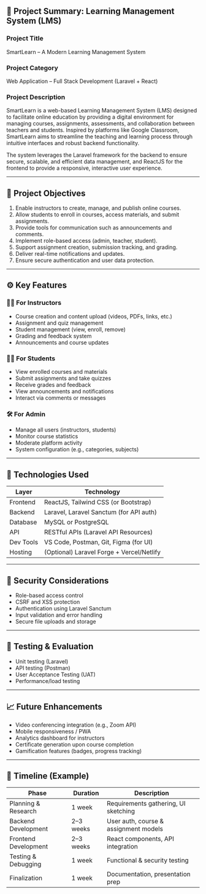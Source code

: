 ## 📘 Project Summary: Learning Management System (LMS)

### Project Title

SmartLearn – A Modern Learning Management System

### Project Category

Web Application – Full Stack Development (Laravel + React)

### Project Description

SmartLearn is a web-based Learning Management System (LMS) designed to facilitate online education by providing a digital environment for managing courses, assignments, assessments, and collaboration between teachers and students. Inspired by platforms like Google Classroom, SmartLearn aims to streamline the teaching and learning process through intuitive interfaces and robust backend functionality.

The system leverages the Laravel framework for the backend to ensure secure, scalable, and efficient data management, and ReactJS for the frontend to provide a responsive, interactive user experience.

---

## 🧩 Project Objectives

1. Enable instructors to create, manage, and publish online courses.
2. Allow students to enroll in courses, access materials, and submit assignments.
3. Provide tools for communication such as announcements and comments.
4. Implement role-based access (admin, teacher, student).
5. Support assignment creation, submission tracking, and grading.
6. Deliver real-time notifications and updates.
7. Ensure secure authentication and user data protection.

---

## ⚙️ Key Features

### 👩‍🏫 For Instructors

* Course creation and content upload (videos, PDFs, links, etc.)
* Assignment and quiz management
* Student management (view, enroll, remove)
* Grading and feedback system
* Announcements and course updates

### 👨‍🎓 For Students

* View enrolled courses and materials
* Submit assignments and take quizzes
* Receive grades and feedback
* View announcements and notifications
* Interact via comments or messages

### 🛠 For Admin

* Manage all users (instructors, students)
* Monitor course statistics
* Moderate platform activity
* System configuration (e.g., categories, subjects)

---

## 🧱 Technologies Used

| Layer     | Technology                                |
| --------- | ----------------------------------------- |
| Frontend  | ReactJS, Tailwind CSS (or Bootstrap)      |
| Backend   | Laravel, Laravel Sanctum (for API auth)   |
| Database  | MySQL or PostgreSQL                       |
| API       | RESTful APIs (Laravel API Resources)      |
| Dev Tools | VS Code, Postman, Git, Figma (for UI)     |
| Hosting   | (Optional) Laravel Forge + Vercel/Netlify |

---

## 🔐 Security Considerations

* Role-based access control
* CSRF and XSS protection
* Authentication using Laravel Sanctum
* Input validation and error handling
* Secure file uploads and storage

---

## 🧪 Testing & Evaluation

* Unit testing (Laravel)
* API testing (Postman)
* User Acceptance Testing (UAT)
* Performance/load testing

---

## 📈 Future Enhancements

* Video conferencing integration (e.g., Zoom API)
* Mobile responsiveness / PWA
* Analytics dashboard for instructors
* Certificate generation upon course completion
* Gamification features (badges, progress tracking)

---

## 📅 Timeline (Example)

| Phase                | Duration  | Description                           |
| -------------------- | --------- | ------------------------------------- |
| Planning & Research  | 1 week    | Requirements gathering, UI sketching  |
| Backend Development  | 2–3 weeks | User auth, course & assignment models |
| Frontend Development | 2–3 weeks | React components, API integration     |
| Testing & Debugging  | 1 week    | Functional & security testing         |
| Finalization         | 1 week    | Documentation, presentation prep      |
